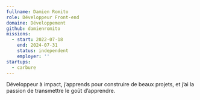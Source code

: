 ```yaml
---
fullname: Damien Romito
role: Développeur Front-end
domaine: Développement
github: damienromito
missions:
  - start: 2022-07-18
    end: 2024-07-31
    status: independent
    employer: ''
startups:
  - carbure
---
```


Développeur à impact, j’apprends pour construire de beaux projets, et j’ai la passion de transmettre le goût d’apprendre.
